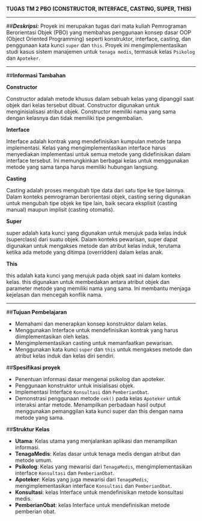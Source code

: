 **TUGAS TM 2 PBO (CONSTRUCTOR, INTERFACE, CASTING, SUPER, THIS)**
___
##**_Deskripsi:_**
Proyek ini merupakan tugas dari mata kuliah Pemrograman Berorientasi Objek (PBO) yang membahas penggunaan konsep dasar OOP (Object Oriented Programming) seperti konstruktor, interface, casting, dan penggunaan kata kunci `super` dan `this`. Proyek ini mengimplementasikan studi kasus  sistem manajemen untuk `tenaga medis`, termasuk kelas `Psikolog` dan `Apoteker`.
___
##**Informasi Tambahan**

**Constructor**

Constructor adalah metode khusus dalam sebuah kelas yang dipanggil saat objek dari kelas tersebut dibuat. Constructor digunakan untuk menginisialisasi atribut objek. Constructor memiliki nama yang sama dengan kelasnya dan tidak memiliki tipe pengembalian.

**Interface**

Interface adalah kontrak yang mendefinisikan kumpulan metode tanpa implementasi. Kelas yang mengimplementasikan interface harus menyediakan implementasi untuk semua metode yang didefinisikan dalam interface tersebut. Ini memungkinkan berbagai kelas untuk menggunakan metode yang sama tanpa harus memiliki hubungan langsung.

**Casting**

Casting adalah proses mengubah tipe data dari satu tipe ke tipe lainnya. Dalam konteks pemrograman berorientasi objek, casting sering digunakan untuk mengubah tipe objek ke tipe lain, baik secara eksplisit (casting manual) maupun implisit (casting otomatis). 

**Super**

super adalah kata kunci yang digunakan untuk merujuk pada kelas induk (superclass) dari suatu objek. Dalam konteks pewarisan, super dapat digunakan untuk mengakses metode dan atribut kelas induk, terutama ketika ada metode yang ditimpa (overridden) dalam kelas anak.

**This**

this adalah kata kunci yang merujuk pada objek saat ini dalam konteks kelas. this digunakan untuk membedakan antara atribut objek dan parameter metode yang memiliki nama yang sama. Ini membantu menjaga kejelasan dan mencegah konflik nama.
___
##**Tujuan Pembelajaran**
- Memahami dan menerapkan konsep konstruktor dalam kelas.
- Menggunakan Interface untuk mendefinisikan kontrak yang harus diimplementasikan oleh kelas.
- Mengimplementasikan casting untuk memanfaatkan pewarisan.
- Menggunakan kata kunci `super` dan `this` untuk mengakses metode dan atribut kelas induk dan kelas diri sendiri.

##**Spesifikasi proyek**
- Penentuan informasi dasar mengenai psikolog dan apoteker.
- Penggunaan konstruktor untuk inisialisasi objek.
- Implementasi Interface `Konsultasi` dan `PemberianObat`.
- Demonstrasi penggunaan metode `cek()` pada kelas `Apoteker` untuk interaksi antar metode. Menampilkan perbadaan hasil output menggunakan pemanggilan kata kunci super dan this dengan nama metode yang sama. 

##**Struktur Kelas**
- **Utama**: Kelas utama yang menjalankan aplikasi dan menampilkan informasi.
- **TenagaMedis**: Kelas dasar untuk tenaga medis dengan atribut dan metode umum.
- **Psikolog**: Kelas yang mewarisi dari `TenagaMedis`, mengimplementasikan interface `Konsultasi` dan `PemberianObat`.
- **Apoteker**: Kelas yang juga mewarisi dari `TenagaMedis`, mengimplementasikan interface `Konsultasi` dan `PemberianObat`.
- **Konsultasi**: kelas Interface untuk mendefinisikan metode konsultasi medis.
- **PemberianObat**: kelas Interface untuk mendefinisikan metode pemberian obat.

